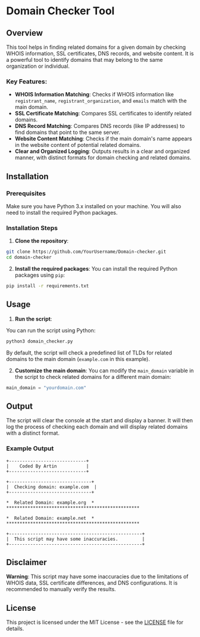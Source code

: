 # Domain Checker Tool

## Overview

This tool helps in finding related domains for a given domain by checking WHOIS information, SSL certificates, DNS records, and website content. It is a powerful tool to identify domains that may belong to the same organization or individual.

### Key Features:

- **WHOIS Information Matching**: Checks if WHOIS information like `registrant_name`, `registrant_organization`, and `emails` match with the main domain.
- **SSL Certificate Matching**: Compares SSL certificates to identify related domains.
- **DNS Record Matching**: Compares DNS records (like IP addresses) to find domains that point to the same server.
- **Website Content Matching**: Checks if the main domain's name appears in the website content of potential related domains.
- **Clear and Organized Logging**: Outputs results in a clear and organized manner, with distinct formats for domain checking and related domains.

## Installation

### Prerequisites

Make sure you have Python 3.x installed on your machine. You will also need to install the required Python packages.

### Installation Steps

1. **Clone the repository**:
  
  ```bash
  git clone https://github.com/YourUsername/Domain-checker.git
  cd domain-checker
  ```
  
2. **Install the required packages**:
   You can install the required Python packages using `pip`:
  
  ```bash
  pip install -r requirements.txt
  ```
  

## Usage

1. **Run the script**:
  
  You can run the script using Python:
  
  ```bash
  python3 domain_checker.py
  ```
  
  By default, the script will check a predefined list of TLDs for related domains to the main domain (`example.com` in this example).
  
2. **Customize the main domain**:
   You can modify the `main_domain` variable in the script to check related domains for a different main domain:
  
  ```python
  main_domain = "yourdomain.com"
  ```
  

## Output

The script will clear the console at the start and display a banner. It will then log the process of checking each domain and will display related domains with a distinct format.

### Example Output

```
+-----------------------------+
|    Coded By Artin           |
+-----------------------------+

+-------------------------------+
|  Checking domain: example.com  |
+-------------------------------+

*  Related Domain: example.org  *
**************************************************

*  Related Domain: example.net  *
**************************************************

+--------------------------------------------------+
|  This script may have some inaccuracies.         |
+--------------------------------------------------+
```

## Disclaimer

**Warning**: This script may have some inaccuracies due to the limitations of WHOIS data, SSL certificate differences, and DNS configurations. It is recommended to manually verify the results.

## License

This project is licensed under the MIT License - see the [LICENSE](LICENSE) file for details.
